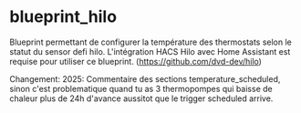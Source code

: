# blueprint_hilo
Blueprint permettant de configurer la température des thermostats selon le statut du sensor defi hilo. L'intégration HACS Hilo avec Home Assistant est requise pour utiliser ce blueprint. (https://github.com/dvd-dev/hilo)

Changement:
2025: Commentaire des sections temperature_scheduled, sinon c'est problematique quand tu as 3 thermopompes qui baisse de chaleur plus de 24h d'avance aussitot que le trigger scheduled arrive.
